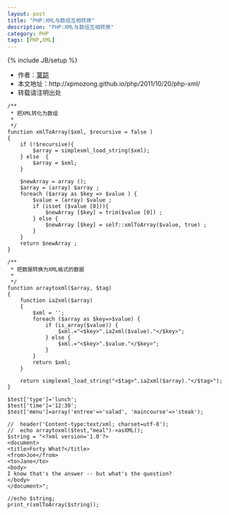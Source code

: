 ```yaml
---
layout: post
title: "PHP:XML与数组互相转换"
description: "PHP:XML与数组互相转换"
category: PHP
tags: [PHP,XML]
---
```

{% include JB/setup %}

<ul>
    <li>作者：<a href="http://weibo.com/xpmozong" target="blank">寞踪</a></li>
    <li>本文地址：http://xpmozong.github.io/php/2011/10/20/php-xml/</li>
    <li>转载请注明出处</li>
</ul>

    /**
     * 把XML转化为数组
     *
     */
    function xmlToArray($xml, $recursive = false )
    {
        if (!$recursive){
            $array = simplexml_load_string($xml);
        } else  {
            $array = $xml;
        }

        $newArray = array ();
        $array = (array) $array ;
        foreach ($array as $key => $value ) {
            $value = (array) $value ;
            if (isset ($value [0])){
                $newArray [$key] = trim($value [0]) ;
            } else {
                $newArray [$key] = self::xmlToArray($value, true) ;
            }
        }
        return $newArray ;
    }

    /**
     * 把数据转换为XML格式的数据
     *
     */
    function arraytoxml($array, $tag)
    {
        function ia2xml($array)
        {
            $xml = '';
            foreach ($array as $key=>$value) {
                if (is_array($value)) {
                    $xml.="<$key>".ia2xml($value)."</$key>";
                } else {
                    $xml.="<$key>".$value."</$key>";
                }
            }
            return $xml;
        }

        return simplexml_load_string("<$tag>".ia2xml($array)."</$tag>");
    }

    $test['type']='lunch';
    $test['time']='12:30';
    $test['menu']=array('entree'=>'salad', 'maincourse'=>'steak');

    //  header('Content-type:text/xml; charset=utf-8');
    //  echo arraytoxml($test,"meal")->asXML();
    $string = "<?xml version='1.0'?> 
    <document>
    <title>Forty What?</title>
    <from>Joe</from>
    <to>Jane</to>
    <body>
    I know that's the answer -- but what's the question?
    </body>
    </document>";

    //echo $string;
    print_r(xmlToArray($string));

